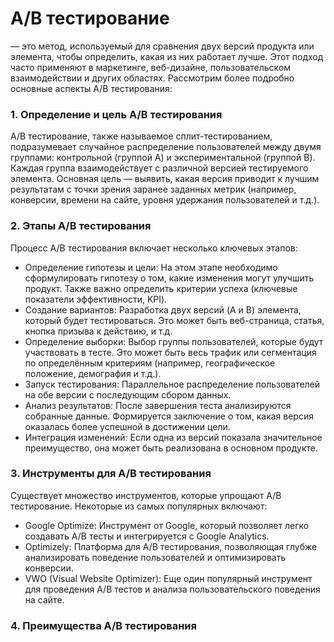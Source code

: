 # A/B тестирование
— это метод, используемый для сравнения двух версий продукта или элемента, чтобы определить, какая из них работает лучше. Этот подход часто применяют в маркетинге, веб-дизайне, пользовательском взаимодействии и других областях. Рассмотрим более подробно основные аспекты A/B тестирования:
### 1. Определение и цель A/B тестирования  
A/B тестирование, также называемое сплит-тестированием, подразумевает случайное распределение пользователей между двумя группами: контрольной (группой A) и экспериментальной (группой B). Каждая группа взаимодействует с различной версией тестируемого элемента. Основная цель — выявить, какая версия приводит к лучшим результатам с точки зрения заранее заданных метрик (например, конверсии, времени на сайте, уровня удержания пользователей и т.д.).  
### 2. Этапы A/B тестирования  
Процесс A/B тестирования включает несколько ключевых этапов:  

- Определение гипотезы и цели: На этом этапе необходимо сформулировать гипотезу о том, какие изменения могут улучшить продукт. Также важно определить критерии успеха (ключевые показатели эффективности, KPI).
- Создание вариантов: Разработка двух версий (A и B) элемента, который будет тестироваться. Это может быть веб-страница, статья, кнопка призыва к действию, и т.д.
- Определение выборки: Выбор группы пользователей, которые будут участвовать в тесте. Это может быть весь трафик или сегментация по определённым критериям (например, географическое положение, демография и т.д.).
- Запуск тестирования: Параллельное распределение пользователей на обе версии с последующим сбором данных.
- Анализ результатов: После завершения теста анализируются собранные данные. Формируется заключение о том, какая версия оказалась более успешной в достижении цели.
- Интеграция изменений: Если одна из версий показала значительное преимущество, она может быть реализована в основном продукте.
### 3. Инструменты для A/B тестирования
Существует множество инструментов, которые упрощают A/B тестирование. Некоторые из самых популярных включают:  

- Google Optimize: Инструмент от Google, который позволяет легко создавать A/B тесты и интегрируется с Google Analytics.
- Optimizely: Платформа для A/B тестирования, позволяющая глубже анализировать поведение пользователей и оптимизировать конверсии.
- VWO (Visual Website Optimizer): Еще один популярный инструмент для проведения A/B тестов и анализа пользовательского поведения на сайте.

### 4. Преимущества A/B тестирования
